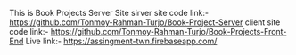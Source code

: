 This is Book Projects Server Site
sirver site code link:- https://github.com/Tonmoy-Rahman-Turjo/Book-Project-Server
client site code link:- https://github.com/Tonmoy-Rahman-Turjo/Book-Projects-Front-End
Live link:- https://assingment-twn.firebaseapp.com/
